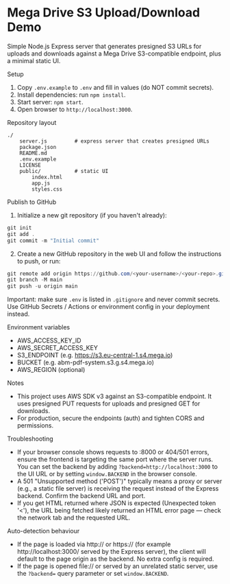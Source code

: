 # Mega Drive S3 Upload/Download Demo

Simple Node.js Express server that generates presigned S3 URLs for uploads and downloads against a Mega Drive S3-compatible endpoint, plus a minimal static UI.

Setup

1. Copy `.env.example` to `.env` and fill in values (do NOT commit secrets).
2. Install dependencies: run `npm install`.
3. Start server: `npm start`.
4. Open browser to `http://localhost:3000`.

Repository layout

```
./
	server.js         # express server that creates presigned URLs
	package.json
	README.md
	.env.example
	LICENSE
	public/           # static UI
		index.html
		app.js
		styles.css
```

Publish to GitHub

1. Initialize a new git repository (if you haven't already):

```powershell
git init
git add .
git commit -m "Initial commit"
```

2. Create a new GitHub repository in the web UI and follow the instructions to push, or run:

```powershell
git remote add origin https://github.com/<your-username>/<your-repo>.git
git branch -M main
git push -u origin main
```

Important: make sure `.env` is listed in `.gitignore` and never commit secrets. Use GitHub Secrets / Actions or environment config in your deployment instead.

Environment variables

- AWS_ACCESS_KEY_ID
- AWS_SECRET_ACCESS_KEY
- S3_ENDPOINT (e.g. https://s3.eu-central-1.s4.mega.io)
- BUCKET (e.g. abm-pdf-system.s3.g.s4.mega.io)
- AWS_REGION (optional)

Notes

- This project uses AWS SDK v3 against an S3-compatible endpoint. It uses presigned PUT requests for uploads and presigned GET for downloads.
- For production, secure the endpoints (auth) and tighten CORS and permissions.

Troubleshooting

- If your browser console shows requests to :8000 or 404/501 errors, ensure the frontend is targeting the same port where the server runs. You can set the backend by adding `?backend=http://localhost:3000` to the UI URL or by setting `window.BACKEND` in the browser console.
- A 501 "Unsupported method ('POST')" typically means a proxy or server (e.g., a static file server) is receiving the request instead of the Express backend. Confirm the backend URL and port.
- If you get HTML returned where JSON is expected (Unexpected token '<'), the URL being fetched likely returned an HTML error page — check the network tab and the requested URL.

Auto-detection behaviour

- If the page is loaded via http:// or https:// (for example http://localhost:3000/ served by the Express server), the client will default to the page origin as the backend. No extra config is required.
- If the page is opened file:// or served by an unrelated static server, use the `?backend=` query parameter or set `window.BACKEND`.

